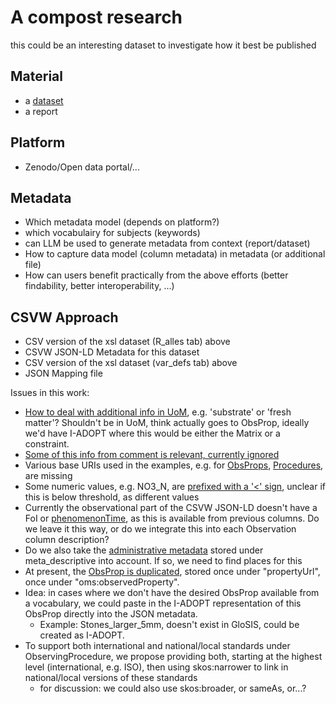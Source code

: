 # A compost research

this could be an interesting dataset to investigate how it best be published

## Material 

- a [dataset](https://ilvo.sharepoint.com/:x:/r/sites/HESoilWiseProject/_layouts/15/Doc.aspx?sourcedoc=%7B7FC4E1FC-2097-46C2-A200-5479A04FB5B3%7D&file=20250704_Soilcom_compost_database_Soilwise.xlsx&action=default&mobileredirect=true)
- a report

## Platform

- Zenodo/Open data portal/...

## Metadata

- Which metadata model (depends on platform?)
- which vocabulairy for subjects (keywords)
- can LLM be used to generate metadata from context (report/dataset)
- How to capture data model (column metadata) in metadata (or additional file)
- How can users benefit practically from the above efforts (better findability, better interoperability, ...)

## CSVW Approach
- CSV version of the xsl dataset (R_alles tab) above
- CSVW JSON-LD Metadata for this dataset
- CSV version of the xsl dataset (var_defs tab) above
- JSON Mapping file

Issues in this work:
- [How to deal with additional info in UoM](https://github.com/soilwise-he/UC4-C2-resource-annotation/issues/3), e.g. 'substrate' or 'fresh matter'? Shouldn't be in UoM, think actually goes to ObsProp, ideally we'd have I-ADOPT where this would be either the Matrix or a constraint.
- [Some of this info from comment is relevant, currently ignored](https://github.com/soilwise-he/UC4-C2-resource-annotation/issues/4)
- Various base URIs used in the examples, e.g. for [ObsProps](https://github.com/soilwise-he/UC4-C2-resource-annotation/issues/5), [Procedures](https://github.com/soilwise-he/UC4-C2-resource-annotation/issues/6), are missing
- Some numeric values, e.g. NO3_N, are [prefixed with a '<' sign](https://github.com/soilwise-he/UC4-C2-resource-annotation/issues/7), unclear if this is below threshold, as different values
- Currently the observational part of the CSVW JSON-LD doesn't have a FoI or [phenomenonTime](https://github.com/soilwise-he/UC4-C2-resource-annotation/issues/8), as this is available from previous columns. Do we leave it this way, or do we integrate this into each Observation column description?
- Do we also take the [administrative metadata](https://github.com/soilwise-he/UC4-C2-resource-annotation/issues/9) stored under meta_descriptive into account. If so, we need to find places for this
- At present, the [ObsProp is duplicated](https://github.com/soilwise-he/UC4-C2-resource-annotation/issues/10), stored once under "propertyUrl", once under "oms:observedProperty".
- Idea: in cases where we don't have the desired ObsProp available from a vocabulary, we could paste in the I-ADOPT representation of this ObsProp directly into the JSON metadata.
  - Example: Stones_larger_5mm, doesn't exist in GloSIS, could be created as I-ADOPT.
- To support both international and national/local standards under ObservingProcedure, we propose providing both, starting at the highest level (international, e.g. ISO), then using skos:narrower to link in national/local versions of these standards
  -  for discussion: we could also use skos:broader, or sameAs, or...?
